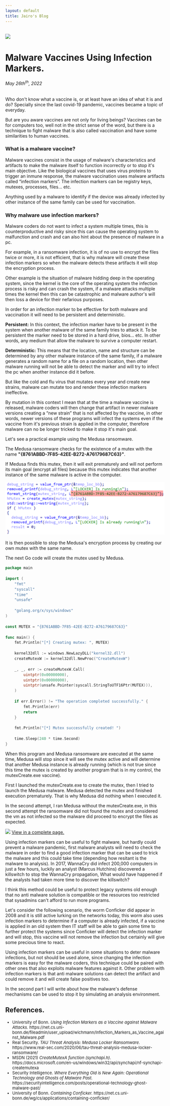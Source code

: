 ```yaml
---
layout: default
title: Jairo's Blog
---
```


<center>
<img src="">
</center>

<img src="https://cdn.thorneharbour.org/media/images/Vaccine_Injection.width-1676.jpg">

# Malware Vaccines Using Infection Markers.
<h6>May 26th<sup>th</sup>, 2022</h6>

Who don't know what a vaccine is, or at least have an idea of what it is and do? 
Specially since the last covid-19 pandemic, vaccines became a topic of everyday. 

But are you aware vaccines are not only for living beings?
Vaccines can be for computers too, well not in the strict sense of the word, but there is a technique to fight malware that is also called vaccination and have some similarities to human vaccines.

### What is a malware vaccine?
Malware vaccines consist in the usage of malware's characteristics and artifacts to make the malware itself to function incorrectly or to stop it's main objective. Like the biological vaccines that uses virus proteins to trigger an inmune response, the malware vaccination uses malware artifacts called “infection markers”.
The infection markers can be registry keys, mutexes, processes, files... etc. 

Anything used by a malware to identify if the device was already infected by other instance of the same family can be used for vaccination.

### Why malware use infection markers?
Malware coders do not want to infect a system multiple times, this is counterproductive and risky since this can cause the operating system to malfunction and crash and can also hint 
about the presence of malware in a pc.

For example, in a ransomware infection, it is of no use to encrypt the files twice or more, it is not efficient, that is why malware will create these infection markers so when the malware 
detects these artifacts it will stop the encryption process.

Other example is the situation of malware hidding deep in the operating system, since the kernel is the core of the operating system the infection process is risky and can crash the system, if a malware attacks multiple times the kernel then this can be catastrophic and malware author's will then loss a device for their nefarious purposes.

In order for an infection marker to be effective for both malware and vaccination it will need to be persistent and deterministic.

<b>Persistent:</b> In this context, the infection marker have to be present in the system when another malware of the same family tries to attack it. To be persistent the marker need to be stored in a hard drive, bios... etc. In other words, any medium that allow the malware to survive a computer restart.

<b>Deterministic:</b> This means that the location, name and structure can be determined by any other malware instance of the same family, if a malware generates a random name for a file on a random location, then other  malware running will not be able to detect the marker and will try to infect the pc when another instance did it before.

But like the cold and flu virus that mutates every year and create new strains, malware can mutate too and render these infection markers ineffective.

By  mutation in this context I mean that at the time a malware vaccine is released, malware coders will then change that artifact in newer malware versions creating a “new strain” that is 
not affected by the vaccine, in other words, newer versions of these programs will infect the systems even if the vaccine from it's previous strain is applied in the computer, therefore malware can no be longer tricked to make it stop it's main goal.

Let's see a practical example using the Medusa ransomware.

The Medusa ransomware checks for the existence of a mutex with the name <b>"{8761ABBD-7F85-42EE-B272-A76179687C63}"</b>.

If Medusa finds this mutex, then it will exit prematurely and will not perform its main goal (encrypt all files) because this mutex indicates that another instance of the same malware is
active in the computer.

<img src="images/img002.png">

It is then possible to stop the Medusa's encryption process by creating our own mutex with the same name.

The next Go code will create the mutex used by Medusa.
```go
package main

import (
	"fmt"
	"syscall"
	"time"
	"unsafe"

	"golang.org/x/sys/windows"
)

const MUTEX = "{8761ABBD-7F85-42EE-B272-A76179687C63}"

func main() {
	fmt.Println("[*] Creating mutex: ", MUTEX)

	kernel32dll := windows.NewLazyDLL("kernel32.dll")
	createMutexW := kernel32dll.NewProc("CreateMutexW")

	_, _, err := createMutexW.Call(
		uintptr(0x00000000),
		uintptr(0x00000000),
		uintptr(unsafe.Pointer(syscall.StringToUTF16Ptr(MUTEX))),
	)

	if err.Error() != "The operation completed successfully." {
		fmt.Println(err)
		return
	}

	fmt.Println("[*] Mutex successfully created! ")

	time.Sleep(240 * time.Second)
}
```
When this program and Medusa ransomware are executed at the same time, Medusa will stop since it will see the mutex active and will determine that another Medusa instance is already running (which is not true since this time the mutex is created by another program that is in my control, the mutexCreate.exe vaccine).

First I launched the mutexCreate.exe to create the mutex, then I tried to launch the Medusa malware. Medusa detected the mutex and finished execution prematurely. 
That is why Medusa did nothing when I executed it.

In the second attempt, I ran Medusa without the mutexCreate.exe, in this second attempt the ransomware did not found the mutex and considered the vm as not infected so the malware did proceed to encrypt the files as expected.

<img src="images/medusaMutex.gif">
<a href="images/medusaMutex.gif"> View in a complete page.</a>

Using infection markers can be useful to fight malware, but hardly could prevent a malware pandemic, first malware analysts will need to check the malware in order to find a good infection marker that can be used to trick the malware and this could take time (depending how resitant is the malware to analysis). In 2017, WannaCry did infect 200,000 computers in just a few hours, luckily an analyst (Marcus Hutchins) discovered a killswitch to stop the WannaCry propagation, What would have happened if the analysts had taken more time to discover the killswitch?

I think this method could be useful to protect legacy systems old enough that no anti malware solution is compatible or the resources too restricted that sysadmins can't afford to run more programs.

Let's consider the following scenario, the worm Conficker did appear in 2008 and it is still active lurking on the networks today, this worm also uses infection markers to determine if a computer is already infected, if a vaccine is applied in an old system then IT staff will be able to gain some time to further protect the systems since Conficker will detect the infection marker and will stop, this vaccine will not remove the infection but certainly will give some precious time to react.

Using infection markers can be useful in some situations to deter malware infections, but not should be used alone, since changing the infection markers is easy for the malware coders, this technique could be paired with other ones that also exploits malware features against it. Other problem with infection markers is that anti malware solutions can detect the artifact and could remove it and will create false positives too.

In the second part I will write about how the malware's defense mechanisms can be used to stop it by simulating an analysis environment.


## References.
<font size=2px>
<ul>
<li>University of Bonn. <i>Using Infection Markers as a Vaccine against Malware Attacks.</i> https://net.cs.uni-bonn.de/fileadmin/user_upload/wichmann/Infection_Markers_as_Vaccine_against_Malware.pdf </li>
<li>Real Security. <i>TAU Threat Analysis: Medusa Locker Ransomware.</i> https://www.real-sec.com/2020/06/tau-threat-analysis-medusa-locker-ransomware/ </li>
<li>MSDN (2021) <i>CreateMutexA function (synchapi.h)</i>. https://docs.microsoft.com/en-us/windows/win32/api/synchapi/nf-synchapi-createmutexa </li>
<li>Security Intelligence. <i>Where Everything Old is New Again: Operational Technology and Ghosts of Malware Past.</i> https://securityintelligence.com/posts/operational-technology-ghost-malware-past/</li>
<li>University of Bonn. <i>Containing Conficker.</i> https://net.cs.uni-bonn.de/wg/cs/applications/containing-conficker/ </li>
</ul>
